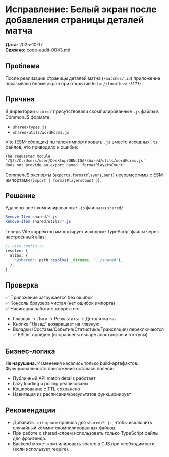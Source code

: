 # Исправление: Белый экран после добавления страницы деталей матча

**Дата:** 2025-10-17  
**Связано:** code-audit-0043.md

## Проблема
После реализации страницы деталей матча (`/matches/:id`) приложение показывало белый экран при открытии `http://localhost:5173/`.

## Причина
В директории `shared/` присутствовали скомпилированные `.js` файлы в CommonJS формате:
- `shared/types.js`
- `shared/utils/wordForms.js`

Vite (ESM-сборщик) пытался импортировать `.js` вместо исходных `.ts` файлов, что приводило к ошибке:
```
The requested module '/@fs/C:/Users/user/Desktop/OBNLIGA/shared/utils/wordForms.js' 
does not provide an export named 'formatPlayersCount'
```

CommonJS экспорты (`exports.formatPlayersCount`) несовместимы с ESM импортами (`import { formatPlayersCount }`).

## Решение
Удалены все скомпилированные `.js` файлы из `shared/`:
```powershell
Remove-Item shared/*.js
Remove-Item shared/utils/*.js
```

Теперь Vite корректно импортирует исходные TypeScript файлы через настроенный alias:
```typescript
// vite.config.ts
resolve: {
  alias: {
    '@shared': path.resolve(__dirname, '../shared'),
  },
}
```

## Проверка
✅ Приложение загружается без ошибок  
✅ Консоль браузера чистая (нет ошибок импорта)  
✅ Навигация работает корректно:
  - Главная → Лига → Результаты → Детали матча
  - Кнопка "Назад" возвращает на главную
  - Вкладки (Составы/События/Статистика/Трансляция) переключаются
✅ ESLint пройден (исправлены escape апострофов и отступы)

## Бизнес-логика
**Не нарушена.** Изменения касались только build-артефактов. Функциональность приложения осталась полной:
- Публичный API match details работает
- Lazy loading и polling реализованы
- Кэширование с TTL сохранено
- Навигация из расписания/результатов функционирует

## Рекомендации
- Добавить `.gitignore` правила для `shared/*.js`, чтобы исключить случайный коммит скомпилированных файлов.
- При работе с shared-слоем использовать только TypeScript файлы для фронтенда.
- Backend может компилировать shared в CJS при необходимости (если использует require).
